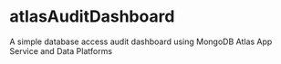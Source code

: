 # atlasAuditDashboard
A simple database access audit dashboard using MongoDB Atlas App Service and Data Platforms
